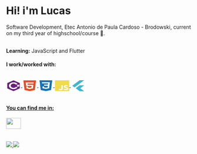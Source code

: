 
<!---
- 👋 Hi, I’m @LucasNomi
- 👀 I’m interested in ...
- 🌱 I’m currently learning ...
- 💞️ I’m looking to collaborate on ...
- 📫 How to reach me ...

LucasNomi/LucasNomi is a ✨ special ✨ repository because its `README.md` (this file) appears on your GitHub profile.
You can click the Preview link to take a look at your changes.
--->

<h1>Hi! i'm Lucas</h1>
Software Development, Etec Antonio de Paula Cardoso - Brodowski, current on my third year of highschool/course 👾.<br /><br/>

<b>Learning:</b> JavaScript and Flutter

<h4>I work/worked with:</h4>
<div style="display: inline_block"><br/>
  <a href="https://github.com/LucasNomi">
  <img align="center" height="30" width="40" src="https://raw.githubusercontent.com/devicons/devicon/master/icons/csharp/csharp-plain.svg">
  <img align="center" height="30" width="40" src="https://raw.githubusercontent.com/devicons/devicon/master/icons/html5/html5-plain.svg">
  <img align="center" height="30" width="40" src="https://raw.githubusercontent.com/devicons/devicon/master/icons/css3/css3-plain.svg">
  <img align="center" height="30" width="40" src="https://raw.githubusercontent.com/devicons/devicon/master/icons/javascript/javascript-plain.svg">
<img align="center" height="30" width="40" src="https://raw.githubusercontent.com/devicons/devicon/master/icons/flutter/flutter-plain.svg">
</div><br />

<h4>You can find me in:<h4>
<div style="display: inline_block">
  <a href="https://twitter.com/LucasNomi01"><img align="center" height="30" width="40" src="https://cdn.jsdelivr.net/gh/devicons/devicon/icons/twitter/twitter-original.svg">
  <!--<a href="https://www.youtube.com/"><img align="center" height="30" width="40" src="https://cdn.jsdelivr.net/gh/devicons/devicon/icons/linkedin/linkedin-original.svg">-->
  </div><br /><br />
  
<div>
  <a href="https://github.com/LucasNomi">
  <img height="180em" src="https://github-readme-stats.vercel.app/api?username=LucasNomi&theme=chartreuse-dark&show_icons=true&count_private=true"/>
  <img height="180em" src="https://github-readme-stats.vercel.app/api/top-langs/?username=LucasNomi&layout=compact&theme=chartreuse-dark&count=16"/>
</div>


